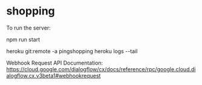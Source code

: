 # shopping

To run the server:

npm run start

heroku git:remote -a pingshopping
heroku logs --tail

Webhook Request API Documentation:
https://cloud.google.com/dialogflow/cx/docs/reference/rpc/google.cloud.dialogflow.cx.v3beta1#webhookrequest
